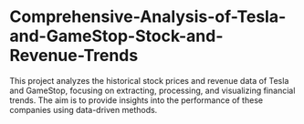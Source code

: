 # Comprehensive-Analysis-of-Tesla-and-GameStop-Stock-and-Revenue-Trends
This project analyzes the historical stock prices and revenue data of Tesla and GameStop, focusing on extracting, processing, and visualizing financial trends. The aim is to provide insights into the performance of these companies using data-driven methods.
